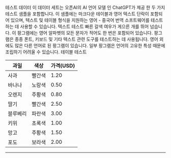 테스트 데이터
이 데이터 세트는 오픈AI의 AI 언어 모델 인 ChatGPT가 제공 한 두 가지 테스트 샘플을 포함합니다.
이 샘플에는 마크다운 테이블과 영어 텍스트 단락이 포함되어 있으며, 텍스트 및 테이블 형식을 지원하는 영어 - 중국어 번역 소프트웨어를 테스트하는 데 사용할 수 있습니다.
텍스트 테스트
빠른 갈색 여우가 게으른 개를 뛰어 넘습니다. 이 팡그램에는 영어 알파벳의 모든 문자가 적어도 한 번은 포함되어 있습니다. 팡그램은 종종 폰트, 키보드 및 기타 텍스트 관련 도구를 테스트하는 데 사용됩니다. 영어 외에도 많은 다른 언어로 된 팡그램이 있습니다. 일부 팡그램은 언어의 고유한 특성 때문에 조립하기 어려울 수 있습니다.
테이블 테스트

| 과일 | 색상 | 가격(USD) |
| --- |--- |--- |
| 사과 | 빨간색 | 1.20 |
| 바나나 | 노랑색 | 0.50 |
| 오렌지 | 주황색 | 0.80 |
| 딸기 | 빨간색 | 2.50 |
| 블루베리 | 파란색 | 3.00 |
| 키위 | 초록색 | 1.00 |
| 망고 | 주황색 | 1.50 |
| 포도 | 보라색 | 2.00 |

---

